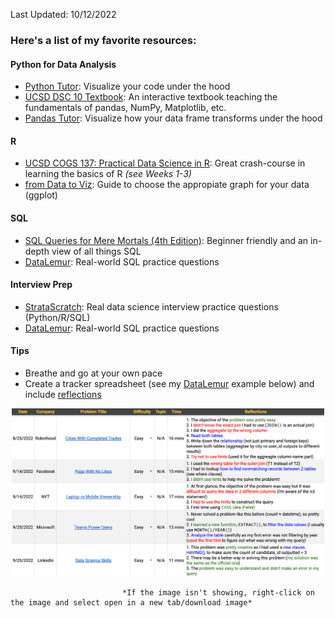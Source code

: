 Last Updated: 10/12/2022

### Here's a list of my favorite resources:


#### Python for Data Analysis
  - [Python Tutor](https://pythontutor.com): Visualize your code under the hood
  - [UCSD DSC 10 Textbook](https://notes.dsc10.com/front.html): An interactive textbook teaching the fundamentals of pandas, NumPy, Matplotlib, etc. 
  - [Pandas Tutor](https://pandastutor.com): Visualize how your data frame transforms under the hood

#### R
  - [UCSD COGS 137: Practical Data Science in R](https://cogs137.github.io/website/syllabus/): Great crash-course in learning the basics of R *(see Weeks 1-3)*
  - [from Data to Viz](https://www.data-to-viz.com): Guide to choose the appropiate graph for your data (ggplot)

#### SQL
  - [SQL Queries for Mere Mortals (4th Edition)](https://www.amazon.com/SQL-Queries-Mere-Mortals-Hands/dp/0134858336/ref=pd_lpo_1?pd_rd_i=0134858336&psc=1): Beginner friendly and an in-depth view of all things SQL 
  - [DataLemur](https://datalemur.com): Real-world SQL practice questions 

#### Interview Prep
  - [StrataScratch](https://www.stratascratch.com): Real data science interview practice questions (Python/R/SQL)
  - [DataLemur](https://datalemur.com): Real-world SQL practice questions

#### Tips
  - Breathe and go at your own pace
  - Create a tracker spreadsheet (see my [DataLemur](https://datalemur.com) example below) and include [reflections](https://dandkim.com/leetcode-effectively/#reflections)
           
 <p align="center">
  <img src="https://github.com/bzekeria/bzekeria.github.io/blob/master/assets/img/reflections.png" width="500"/>
</p>
                             
                             *If the image isn't showing, right-click on the image and select open in a new tab/download image*
